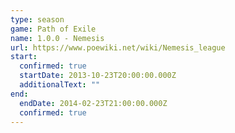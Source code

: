 ```yaml
---
type: season
game: Path of Exile
name: 1.0.0 - Nemesis
url: https://www.poewiki.net/wiki/Nemesis_league
start:
  confirmed: true
  startDate: 2013-10-23T20:00:00.000Z
  additionalText: ""
end:
  endDate: 2014-02-23T21:00:00.000Z
  confirmed: true
---
```

